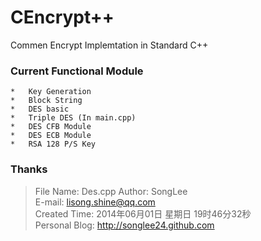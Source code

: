 # CEncrypt++
Commen Encrypt Implemtation in Standard C++
### Current Functional Module
    *   Key Generation
    *   Block String
    *   DES basic
    *   Triple DES (In main.cpp)
    *   DES CFB Module
    *   DES ECB Module
    *   RSA 128 P/S Key
    
### Thanks
>   File Name: Des.cpp 
    Author: SongLee  
    E-mail: lisong.shine@qq.com  
    Created Time: 2014年06月01日 星期日 19时46分32秒  
    Personal Blog: http://songlee24.github.com 
